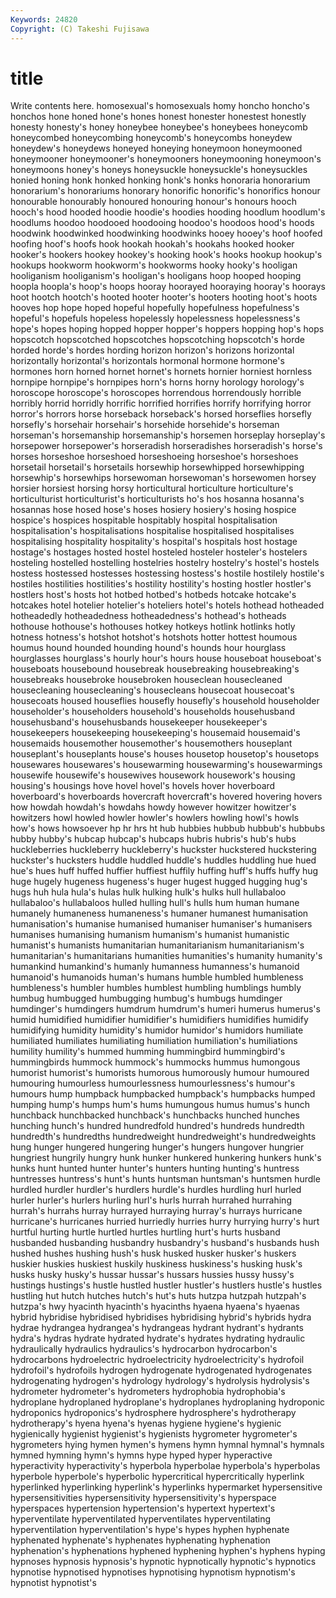 ```yaml
---
Keywords: 24820 
Copyright: (C) Takeshi Fujisawa
---
```


# title

Write contents here.
homosexual's
homosexuals homy honcho honcho's honchos hone honed hone's hones honest
honester honestest honestly honesty honesty's honey honeybee honeybee's honeybees honeycomb
honeycombed honeycombing honeycomb's honeycombs honeydew honeydew's honeydews honeyed honeying honeymoon
honeymooned honeymooner honeymooner's honeymooners honeymooning honeymoon's honeymoons honey's honeys honeysuckle
honeysuckle's honeysuckles honied honing honk honked honking honk's honks honoraria
honorarium honorarium's honorariums honorary honorific honorific's honorifics honour honourable honourably
honoured honouring honour's honours hooch hooch's hood hooded hoodie hoodie's
hoodies hooding hoodlum hoodlum's hoodlums hoodoo hoodooed hoodooing hoodoo's hoodoos
hood's hoods hoodwink hoodwinked hoodwinking hoodwinks hooey hooey's hoof hoofed
hoofing hoof's hoofs hook hookah hookah's hookahs hooked hooker hooker's
hookers hookey hookey's hooking hook's hooks hookup hookup's hookups hookworm
hookworm's hookworms hooky hooky's hooligan hooliganism hooliganism's hooligan's hooligans hoop
hooped hooping hoopla hoopla's hoop's hoops hooray hoorayed hooraying hooray's
hoorays hoot hootch hootch's hooted hooter hooter's hooters hooting hoot's
hoots hooves hop hope hoped hopeful hopefully hopefulness hopefulness's hopeful's
hopefuls hopeless hopelessly hopelessness hopelessness's hope's hopes hoping hopped hopper
hopper's hoppers hopping hop's hops hopscotch hopscotched hopscotches hopscotching hopscotch's
horde horded horde's hordes hording horizon horizon's horizons horizontal horizontally
horizontal's horizontals hormonal hormone hormone's hormones horn horned hornet hornet's
hornets hornier horniest hornless hornpipe hornpipe's hornpipes horn's horns horny
horology horology's horoscope horoscope's horoscopes horrendous horrendously horrible horribly horrid
horridly horrific horrified horrifies horrify horrifying horror horror's horrors horse
horseback horseback's horsed horseflies horsefly horsefly's horsehair horsehair's horsehide horsehide's
horseman horseman's horsemanship horsemanship's horsemen horseplay horseplay's horsepower horsepower's horseradish
horseradishes horseradish's horse's horses horseshoe horseshoed horseshoeing horseshoe's horseshoes horsetail
horsetail's horsetails horsewhip horsewhipped horsewhipping horsewhip's horsewhips horsewoman horsewoman's horsewomen
horsey horsier horsiest horsing horsy horticultural horticulture horticulture's horticulturist horticulturist's
horticulturists ho's hos hosanna hosanna's hosannas hose hosed hose's hoses
hosiery hosiery's hosing hospice hospice's hospices hospitable hospitably hospital hospitalisation
hospitalisation's hospitalisations hospitalise hospitalised hospitalises hospitalising hospitality hospitality's hospital's hospitals
host hostage hostage's hostages hosted hostel hosteled hosteler hosteler's hostelers
hosteling hostelled hostelling hostelries hostelry hostelry's hostel's hostels hostess hostessed
hostesses hostessing hostess's hostile hostilely hostile's hostiles hostilities hostilities's hostility
hostility's hosting hostler hostler's hostlers host's hosts hot hotbed hotbed's
hotbeds hotcake hotcake's hotcakes hotel hotelier hotelier's hoteliers hotel's hotels
hothead hotheaded hotheadedly hotheadedness hotheadedness's hothead's hotheads hothouse hothouse's hothouses
hotkey hotkeys hotlink hotlinks hotly hotness hotness's hotshot hotshot's hotshots
hotter hottest houmous houmus hound hounded hounding hound's hounds hour
hourglass hourglasses hourglass's hourly hour's hours house houseboat houseboat's houseboats
housebound housebreak housebreaking housebreaking's housebreaks housebroke housebroken houseclean housecleaned housecleaning
housecleaning's housecleans housecoat housecoat's housecoats housed houseflies housefly housefly's household
householder householder's householders household's households househusband househusband's househusbands housekeeper housekeeper's
housekeepers housekeeping housekeeping's housemaid housemaid's housemaids housemother housemother's housemothers houseplant
houseplant's houseplants house's houses housetop housetop's housetops housewares housewares's housewarming
housewarming's housewarmings housewife housewife's housewives housework housework's housing housing's housings
hove hovel hovel's hovels hover hoverboard hoverboard's hoverboards hovercraft hovercraft's
hovered hovering hovers how howdah howdah's howdahs howdy however howitzer
howitzer's howitzers howl howled howler howler's howlers howling howl's howls
how's hows howsoever hp hr hrs ht hub hubbies hubbub
hubbub's hubbubs hubby hubby's hubcap hubcap's hubcaps hubris hubris's hub's
hubs huckleberries huckleberry huckleberry's huckster huckstered huckstering huckster's hucksters huddle
huddled huddle's huddles huddling hue hued hue's hues huff huffed
huffier huffiest huffily huffing huff's huffs huffy hug huge hugely
hugeness hugeness's huger hugest hugged hugging hug's hugs huh hula
hula's hulas hulk hulking hulk's hulks hull hullabaloo hullabaloo's hullabaloos
hulled hulling hull's hulls hum human humane humanely humaneness humaneness's
humaner humanest humanisation humanisation's humanise humanised humaniser humaniser's humanisers humanises
humanising humanism humanism's humanist humanistic humanist's humanists humanitarian humanitarianism humanitarianism's
humanitarian's humanitarians humanities humanities's humanity humanity's humankind humankind's humanly humanness
humanness's humanoid humanoid's humanoids human's humans humble humbled humbleness humbleness's
humbler humbles humblest humbling humblings humbly humbug humbugged humbugging humbug's
humbugs humdinger humdinger's humdingers humdrum humdrum's humeri humerus humerus's humid
humidified humidifier humidifier's humidifiers humidifies humidify humidifying humidity humidity's humidor
humidor's humidors humiliate humiliated humiliates humiliating humiliation humiliation's humiliations humility
humility's hummed humming hummingbird hummingbird's hummingbirds hummock hummock's hummocks hummus
humongous humorist humorist's humorists humorous humorously humour humoured humouring humourless
humourlessness humourlessness's humour's humours hump humpback humpbacked humpback's humpbacks humped
humping hump's humps hum's hums humungous humus humus's hunch hunchback
hunchbacked hunchback's hunchbacks hunched hunches hunching hunch's hundred hundredfold hundred's
hundreds hundredth hundredth's hundredths hundredweight hundredweight's hundredweights hung hunger hungered
hungering hunger's hungers hungover hungrier hungriest hungrily hungry hunk hunker
hunkered hunkering hunkers hunk's hunks hunt hunted hunter hunter's hunters
hunting hunting's huntress huntresses huntress's hunt's hunts huntsman huntsman's huntsmen
hurdle hurdled hurdler hurdler's hurdlers hurdle's hurdles hurdling hurl hurled
hurler hurler's hurlers hurling hurl's hurls hurrah hurrahed hurrahing hurrah's
hurrahs hurray hurrayed hurraying hurray's hurrays hurricane hurricane's hurricanes hurried
hurriedly hurries hurry hurrying hurry's hurt hurtful hurting hurtle hurtled
hurtles hurtling hurt's hurts husband husbanded husbanding husbandry husbandry's husband's
husbands hush hushed hushes hushing hush's husk husked husker husker's
huskers huskier huskies huskiest huskily huskiness huskiness's husking husk's husks
husky husky's hussar hussar's hussars hussies hussy hussy's hustings hustings's
hustle hustled hustler hustler's hustlers hustle's hustles hustling hut hutch
hutches hutch's hut's huts hutzpa hutzpah hutzpah's hutzpa's hwy hyacinth
hyacinth's hyacinths hyaena hyaena's hyaenas hybrid hybridise hybridised hybridises hybridising
hybrid's hybrids hydra hydrae hydrangea hydrangea's hydrangeas hydrant hydrant's hydrants
hydra's hydras hydrate hydrated hydrate's hydrates hydrating hydraulic hydraulically hydraulics
hydraulics's hydrocarbon hydrocarbon's hydrocarbons hydroelectric hydroelectricity hydroelectricity's hydrofoil hydrofoil's hydrofoils
hydrogen hydrogenate hydrogenated hydrogenates hydrogenating hydrogen's hydrology hydrology's hydrolysis hydrolysis's
hydrometer hydrometer's hydrometers hydrophobia hydrophobia's hydroplane hydroplaned hydroplane's hydroplanes hydroplaning
hydroponic hydroponics hydroponics's hydrosphere hydrosphere's hydrotherapy hydrotherapy's hyena hyena's hyenas
hygiene hygiene's hygienic hygienically hygienist hygienist's hygienists hygrometer hygrometer's hygrometers
hying hymen hymen's hymens hymn hymnal hymnal's hymnals hymned hymning
hymn's hymns hype hyped hyper hyperactive hyperactivity hyperactivity's hyperbola hyperbolae
hyperbola's hyperbolas hyperbole hyperbole's hyperbolic hypercritical hypercritically hyperlink hyperlinked hyperlinking
hyperlink's hyperlinks hypermarket hypersensitive hypersensitivities hypersensitivity hypersensitivity's hyperspace hyperspaces hypertension
hypertension's hypertext hypertext's hyperventilate hyperventilated hyperventilates hyperventilating hyperventilation hyperventilation's hype's
hypes hyphen hyphenate hyphenated hyphenate's hyphenates hyphenating hyphenation hyphenation's hyphenations
hyphened hyphening hyphen's hyphens hyping hypnoses hypnosis hypnosis's hypnotic hypnotically
hypnotic's hypnotics hypnotise hypnotised hypnotises hypnotising hypnotism hypnotism's hypnotist hypnotist's
